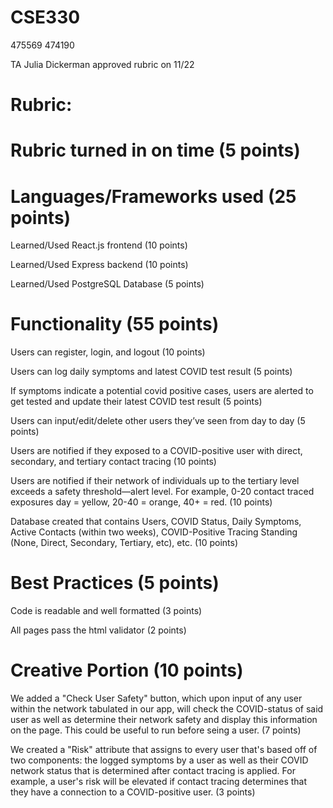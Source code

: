 # CSE330
475569
474190

TA Julia Dickerman approved rubric on 11/22

# Rubric:

# Rubric turned in on time (5 points)

# Languages/Frameworks used (25 points)

Learned/Used React.js frontend (10 points)

Learned/Used Express backend (10 points)

Learned/Used PostgreSQL Database (5 points)

# Functionality (55 points)

Users can register, login, and logout (10 points)

Users can log daily symptoms and latest COVID test result (5 points)

If symptoms indicate a potential covid positive cases, users are alerted to get tested and update their latest COVID test result (5 points)

Users can input/edit/delete other users they’ve seen from day to day (5 points) 

Users are notified if they exposed to a COVID-positive user with direct, secondary, and tertiary contact tracing (10 points)

Users are notified if their network of individuals up to the tertiary level exceeds a safety threshold—alert level. For example, 0-20 contact traced exposures day = yellow, 20-40 = orange, 40+ = red. (10 points)

Database created that contains Users, COVID Status, Daily Symptoms, Active Contacts (within two weeks), COVID-Positive Tracing Standing (None, Direct, Secondary, Tertiary, etc), etc. (10 points)

# Best Practices (5 points)

Code is readable and well formatted (3 points)

All pages pass the html validator (2 points)

# Creative Portion (10 points)

We added a "Check User Safety" button, which upon input of any user within the network tabulated in our app, will check the COVID-status of said user as well as determine their network safety and display this information on the page. This could be useful to run before seing a user. (7 points)

We created a "Risk" attribute that assigns to every user that's based off of two components: the logged symptoms by a user as well as their COVID network status that is determined after contact tracing is applied. For example, a user's risk will be elevated if contact tracing determines that they have a connection to a COVID-positive user. (3 points)
